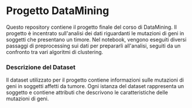 # Progetto DataMining
Questo repository contiene il progetto finale del corso di DataMining. Il progetto è incentrato sull'analisi dei dati riguardanti le mutazioni di geni in soggetti che presentano un timore.
Nel notebook, vengono eseguiti diversi passaggi di preprocessing sui dati per prepararli all'analisi, seguiti da un confronto tra vari algoritmi di clustering.

### Descrizione del Dataset
Il dataset utilizzato per il progetto contiene informazioni sulle mutazioni di geni in soggetti affetti da tumore. 
Ogni istanza del dataset rappresenta un soggetto e contiene attributi che descrivono le caratteristiche delle mutazioni di geni.
